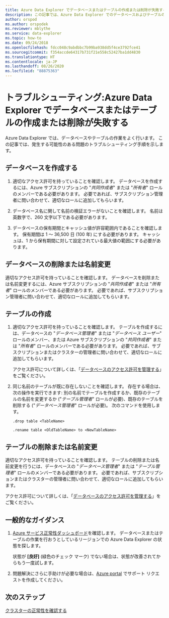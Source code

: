 ```yaml
---
title: Azure Data Explorer でデータベースまたはテーブルの作成または削除が失敗する
description: この記事では、Azure Data Explorer でのデータベースおよびテーブルの作成と削除に関するトラブルシューティング手順について説明します。
author: orspod
ms.author: orspodek
ms.reviewer: mblythe
ms.service: data-explorer
ms.topic: how-to
ms.date: 09/24/2018
ms.openlocfilehash: fdcc048c9abdbbc7b99ba938dd5f4ce3792fce41
ms.sourcegitcommit: f354accde64317b731f21e558c52427ba1dd4830
ms.translationtype: HT
ms.contentlocale: ja-JP
ms.lasthandoff: 08/26/2020
ms.locfileid: "88875363"
---
```

# <a name="troubleshoot-failure-to-create-or-delete-a-database-or-table-in-azure-data-explorer"></a>トラブルシューティング:Azure Data Explorer でデータベースまたはテーブルの作成または削除が失敗する

Azure Data Explorer では、データベースやテーブルの作業をよく行います。 この記事では、発生する可能性のある問題のトラブルシューティング手順を示します。

## <a name="creating-a-database"></a>データベースを作成する

1. 適切なアクセス許可を持っていることを確認します。 データベースを作成するには、Azure サブスクリプションの "*共同作成者*" または "*所有者*" ロールのメンバーである必要があります。 必要であれば、サブスクリプション管理者に問い合わせて、適切なロールに追加してもらいます。

1. データベース名に関して名前の検証エラーがないことを確認します。 名前は英数字で、260 文字以下である必要があります。

1. データベースの保有期間とキャッシュ値が許容範囲内であることを確認します。 保有期間は 1 ～ 36,500 日 (100 年) にする必要があります。 キャッシュは、1 から保有期間に対して設定されている最大値の範囲にする必要があります。

## <a name="deleting-or-renaming-a-database"></a>データベースの削除または名前変更

適切なアクセス許可を持っていることを確認します。 データベースを削除または名前変更するには、Azure サブスクリプションの "*共同作成者*" または "*所有者*" ロールのメンバーである必要があります。 必要であれば、サブスクリプション管理者に問い合わせて、適切なロールに追加してもらいます。

## <a name="creating-a-table"></a>テーブルの作成

1. 適切なアクセス許可を持っていることを確認します。 テーブルを作成するには、データベースの "*データベース管理者*" または "*データベース ユーザー*" ロールのメンバー、または Azure サブスクリプションの "*共同作成者*" または "*所有者*" ロールのメンバーである必要があります。 必要であれば、サブスクリプションまたはクラスターの管理者に問い合わせて、適切なロールに追加してもらいます。

    アクセス許可について詳しくは、「[データベースのアクセス許可を管理する](manage-database-permissions.md)」をご覧ください。

1. 同じ名前のテーブルが既に存在しないことを確認します。 存在する場合は、次の操作を実行できます: 別の名前でテーブルを作成するか、既存のテーブルの名前を変更するか ("*テーブル管理者*" ロールが必要)、既存のテーブルを削除する ("*データベース管理者*" ロールが必要)。 次のコマンドを使用します。

    ```Kusto
    .drop table <TableName>

   .rename table <OldTableName> to <NewTableName>
    ```

## <a name="deleting-or-renaming-a-table"></a>テーブルの削除または名前変更

適切なアクセス許可を持っていることを確認します。 テーブルの削除または名前変更を行うには、データベースの "*データベース管理者*" または "*テーブル管理者*" ロールのメンバーである必要があります。 必要であれば、サブスクリプションまたはクラスターの管理者に問い合わせて、適切なロールに追加してもらいます。

アクセス許可について詳しくは、「[データベースのアクセス許可を管理する](manage-database-permissions.md)」をご覧ください。

## <a name="general-guidance"></a>一般的なガイダンス

1. [Azure サービス正常性ダッシュボード](https://azure.microsoft.com/status/)を確認します。 データベースまたはテーブルの作業を行おうとしているリージョンでの Azure Data Explorer の状態を探します。

    状態が **[良好]** (緑色のチェック マーク) でない場合は、状態が改善されてからもう一度試します。

1. 問題解決にさらに手助けが必要な場合は、[Azure portal](https://portal.azure.com/#blade/Microsoft_Azure_Support/HelpAndSupportBlade/overview) でサポート リクエストを作成してください。

## <a name="next-steps"></a>次のステップ

[クラスターの正常性を確認する](check-cluster-health.md)

